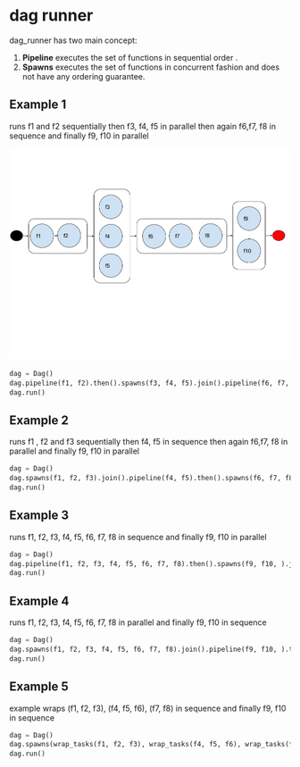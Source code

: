 # dag runner

dag_runner has two main concept:

1. **Pipeline** executes the set of functions in sequential order .
2. **Spawns**   executes the set of functions in concurrent fashion and does not have any ordering guarantee.

## Example 1  
runs f1 and f2 sequentially then f3, f4, f5 in parallel then again f6,f7, f8 in sequence and finally f9, f10
in parallel

![example](images/dag_runner.png)

```python
dag = Dag()
dag.pipeline(f1, f2).then().spawns(f3, f4, f5).join().pipeline(f6, f7, f8).then().spawns(f9, f10).join()
dag.run()
```
## Example 2 
runs f1 , f2 and f3 sequentially then f4, f5 in sequence then again f6,f7, f8 in parallel and finally f9,
f10 in parallel

```python
dag = Dag()
dag.spawns(f1, f2, f3).join().pipeline(f4, f5).then().spawns(f6, f7, f8).join().pipeline(f9, f10).then()
dag.run()
```
## Example 3 
runs f1, f2, f3, f4, f5, f6, f7, f8 in sequence and finally f9, f10 in parallel

```python
dag = Dag()
dag.pipeline(f1, f2, f3, f4, f5, f6, f7, f8).then().spawns(f9, f10, ).join()
dag.run()
```

## Example 4 
runs f1, f2, f3, f4, f5, f6, f7, f8 in parallel and finally f9, f10 in sequence

```python
dag = Dag()
dag.spawns(f1, f2, f3, f4, f5, f6, f7, f8).join().pipeline(f9, f10, ).then()
dag.run()
```

## Example 5 
example wraps (f1, f2, f3), (f4, f5, f6), (f7, f8) in sequence and finally f9, f10 in sequence

```python
dag = Dag()
dag.spawns(wrap_tasks(f1, f2, f3), wrap_tasks(f4, f5, f6), wrap_tasks(f7, f8)).join().pipeline(f9, f10, ).then()
dag.run()
```
